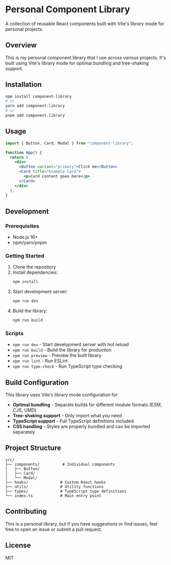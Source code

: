 # Personal Component Library

A collection of reusable React components built with Vite's library mode for personal projects.

## Overview

This is my personal component library that I use across various projects. It's built using Vite's library mode for optimal bundling and tree-shaking support.

## Installation

```bash
npm install component-library
# or
yarn add component-library
# or
pnpm add component-library
```

## Usage

```jsx
import { Button, Card, Modal } from "component-library";

function App() {
  return (
    <div>
      <Button variant="primary">Click me</Button>
      <Card title="Example Card">
        <p>Card content goes here</p>
      </Card>
    </div>
  );
}
```

## Development

### Prerequisites

- Node.js 16+
- npm/yarn/pnpm

### Getting Started

1. Clone the repository
2. Install dependencies:
   ```bash
   npm install
   ```
3. Start development server:
   ```bash
   npm run dev
   ```
4. Build the library:
   ```bash
   npm run build
   ```

### Scripts

- `npm run dev` - Start development server with hot reload
- `npm run build` - Build the library for production
- `npm run preview` - Preview the built library
- `npm run lint` - Run ESLint
- `npm run type-check` - Run TypeScript type checking

## Build Configuration

This library uses Vite's library mode configuration for:

- **Optimal bundling** - Separate builds for different module formats (ESM, CJS, UMD)
- **Tree-shaking support** - Only import what you need
- **TypeScript support** - Full TypeScript definitions included
- **CSS handling** - Styles are properly bundled and can be imported separately

## Project Structure

```
src/
├── components/          # Individual components
│   ├── Button/
│   ├── Card/
│   └── Modal/
├── hooks/              # Custom React hooks
├── utils/              # Utility functions
├── types/              # TypeScript type definitions
└── index.ts            # Main entry point
```

## Contributing

This is a personal library, but if you have suggestions or find issues, feel free to open an issue or submit a pull request.

## License

MIT
